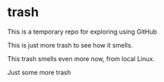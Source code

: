 # trash
This is a temporary repo for exploring using GitHub

This is just more trash to see how it smells.

This trash smells even more now, from local Linux.

Just some more trash


